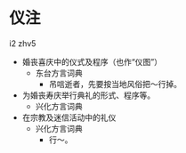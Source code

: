 # 仪注
i2 zhv5
+ 婚丧喜庆中的仪式及程序（也作“仪图”）
  * 东台方言词典
    - 吊唁逝者，先要按当地风俗把～行掉。
+ 为婚丧寿庆举行典礼的形式、程序等。
  * 兴化方言词典
+ 在宗教及迷信活动中的礼仪
  * 兴化方言词典
    - 行～。
